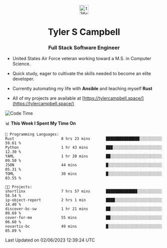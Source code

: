<p align="center">
<a href="https://www.linkedin.com/in/t36campbell" target="blank"><img align="center" src="https://ik.imagekit.io/t36campbell/Portfolio/linkedin.png.original_m8bbGgPh6.png" alt="t36campbell" height="30" width="30" /></a>
</p>
<h1 align="center">Tyler S Campbell</h1>
<h3 align="center">Full Stack Software Engineer</h3>

* United States Air Force veteran working toward a M.S. in Computer Science.

* Quick study, eager to cultivate the skills needed to become an elite developer.

* Currently automating my life with **Ansible** and teaching myself **Rust**

* All of my projects are available at [https://tylercampbell.space/](https://tylercampbell.space/)

<!--START_SECTION:waka-->
![Code Time](http://img.shields.io/badge/Code%20Time-2%2C538%20hrs%2032%20mins-blue)

📊 **This Week I Spent My Time On** 

```text
💬 Programming Languages: 
Rust                     8 hrs 23 mins       ███████████████░░░░░░░░░░   59.61 % 
Python                   1 hr 43 mins        ███░░░░░░░░░░░░░░░░░░░░░░   12.30 % 
YAML                     1 hr 20 mins        ██░░░░░░░░░░░░░░░░░░░░░░░   09.50 % 
JSON                     44 mins             █░░░░░░░░░░░░░░░░░░░░░░░░   05.31 % 
TOML                     30 mins             █░░░░░░░░░░░░░░░░░░░░░░░░   03.55 % 

🐱‍💻 Projects: 
shortlinx                7 hrs 57 mins       ██████████████░░░░░░░░░░░   56.54 % 
ip-object-report         2 hrs 1 min         ████░░░░░░░░░░░░░░░░░░░░░   14.40 % 
discover-bc-sw           1 hr 21 mins        ██░░░░░░░░░░░░░░░░░░░░░░░   09.69 % 
cover-for-me             55 mins             ██░░░░░░░░░░░░░░░░░░░░░░░   06.60 % 
novartis-bc              49 mins             █░░░░░░░░░░░░░░░░░░░░░░░░   05.89 % 
```


 Last Updated on 02/06/2023 12:39:24 UTC
<!--END_SECTION:waka-->
